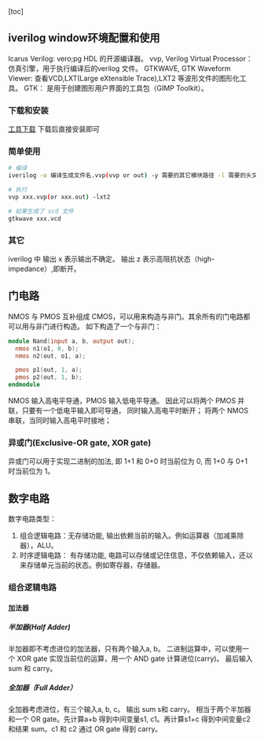 [toc]
## iverilog window环境配置和使用
Icarus Verilog: vero;pg HDL 的开源编译器。
vvp, Verilog Virtual Processor： 仿真引擎，用于执行编译后的verilog 文件。
GTKWAVE, GTK Waveform Viewer: 查看VCD,LXT(Large eXtensible Trace),LXT2 等波形文件的图形化工具。
GTK： 是用于创建图形用户界面的工具包（GIMP Toolkit）。

### 下载和安装
[工具下载](http://bleyer.org/icarus/)
下载后直接安装即可

### 简单使用
```bash
# 编译
iverilog -o 编译生成文件名.vvp(vvp or out) -y 需要的其它模块路径 -l 需要的头文件路径 相关iverilog文件.v

# 执行
vvp xxx.vvp(or xxx.out) -lxt2

# 如果生成了 vcd 文件
gtkwave xxx.vcd
```

### 其它
iverilog 中
输出 x 表示输出不确定。
输出 z 表示高阻抗状态（high-impedance）,即断开。

## 门电路
NMOS 与 PMOS 互补组成 CMOS，可以用来构造与非门。其余所有的门电路都可以用与非门进行构造。 如下构造了一个与非门：
```verilog
module Nand(input a, b, output out);
  nmos n1(o1, 0, b);
  nmos n2(out, o1, a);

  pmos p1(out, 1, a);
  pmos p2(out, 1, b);
endmodule
```
NMOS 输入高电平导通，PMOS 输入低电平导通。
因此可以将两个 PMOS 并联，只要有一个低电平输入即可导通， 同时输入高电平时断开；
将两个 NMOS 串联，当同时输入高电平时接地；

### 异或门(Exclusive-OR gate, XOR gate)
异或门可以用于实现二进制的加法, 即 1+1 和 0+0 时当前位为 0, 而 1+0 与 0+1 时当前位为 1。

## 数字电路
数字电路类型：
1. 组合逻辑电路：无存储功能, 输出依赖当前的输入。例如运算器（加减乘除器），ALU。
2. 时序逻辑电路： 有存储功能, 电路可以存储或记住信息，不仅依赖输入，还以来存储单元当前的状态。例如寄存器，存储器。
### 组合逻辑电路
#### 加法器
##### 半加器(Half Adder)
半加器即不考虑进位的加法器，只有两个输入a, b。
二进制运算中，可以使用一个 XOR gate 实现当前位的运算，用一个 AND gate 计算进位(carry)。
最后输入 sum 和 carry。
##### 全加器（Full Adder）
全加器考虑进位，有三个输入a, b, c。
输出 sum s和 carry。
相当于两个半加器和一个 OR gate。先计算a+b 得到中间变量s1, c1。再计算s1+c 得到中间变量c2 和结果 sum。c1 和 c2 通过 OR gate 得到 carry。